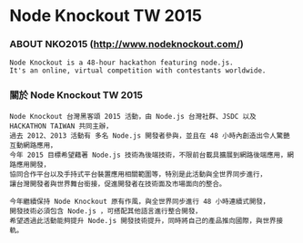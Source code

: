 # Node Knockout TW 2015

### ABOUT NKO2015 (http://www.nodeknockout.com/)

```
Node Knockout is a 48-hour hackathon featuring node.js. 
It's an online, virtual competition with contestants worldwide.
```

### 關於 Node Knockout TW 2015

```
Node Knockout 台灣黑客頌 2015 活動，由 Node.js 台灣社群、JSDC 以及 HACKATHON TAIWAN 共同主辦，
過去 2012、2013 活動有 多名 Node.js 開發者參與，並且在 48 小時內創造出令人驚艷互動網路應用，
今年 2015 目標希望藉著 Node.js 技術為後端技術，不限前台載具擴展到網路後端應用，網路應用開發，
協同合作平台以及手持式平台裝置應用相關範圍等，特別是此活動與全世界同步進行，
讓台灣開發者與世界舞台銜接，促進開發者在技術面及市場面向的整合。

今年繼續保持 Node Knockout 原有作風，與全世界同步進行 48 小時連續式開發，
開發技術必須包含 Node.js ，可搭配其他語言進行整合開發，
希望透過此活動能夠提升 Node.js 開發技術提升，同時將自己的產品推向國際，與世界接軌。
```

